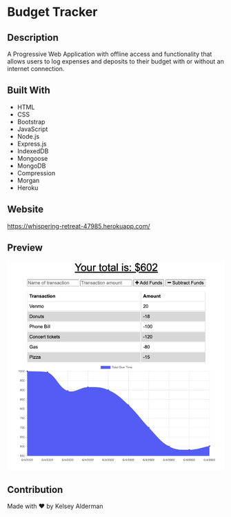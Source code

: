 # Budget Tracker

## Description

A Progressive Web Application with offline access and functionality that allows users to log expenses and deposits to their budget with or without an internet connection.

## Built With

- HTML
- CSS
- Bootstrap
- JavaScript
- Node.js
- Express.js
- IndexedDB
- Mongoose
- MongoDB
- Compression
- Morgan
- Heroku

## Website

https://whispering-retreat-47985.herokuapp.com/

## Preview

![Screenshot of Budget Tracker](assets/images/budget-tracker.jpeg)

## Contribution

Made with ❤️ by Kelsey Alderman
